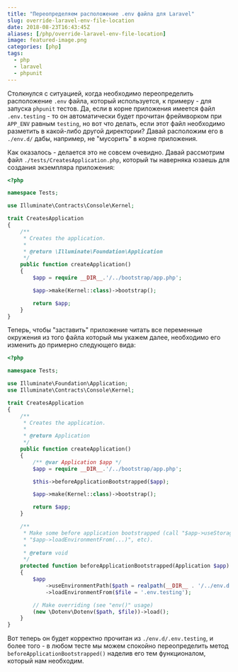 ```yaml
---
title: "Переопределяем расположение .env файла для Laravel"
slug: override-laravel-env-file-location
date: 2018-08-23T16:43:45Z
aliases: [/php/override-laravel-env-file-location]
image: featured-image.png
categories: [php]
tags:
  - php
  - laravel
  - phpunit
---
```


Столкнулся с ситуацией, когда необходимо переопределить расположение `.env` файла, который используется, к примеру - для запуска `phpunit` тестов. Да, если в корне приложения имеется файл `.env.testing` - то он автоматически будет прочитан фреймворком при `APP_ENV` равным `testing`, но вот что делать, если этот файл необходимо разметить в какой-либо другой директории? Давай расположим его в `./env.d/` дабы, например, не "мусорить" в корне приложения.

<!--more-->

Как оказалось - делается это не совсем очевидно. Давай рассмотрим файл `./tests/CreatesApplication.php`, который ты наверняка юзаешь для создания экземпляра приложения:

```php
<?php

namespace Tests;

use Illuminate\Contracts\Console\Kernel;

trait CreatesApplication
{
    /**
     * Creates the application.
     *
     * @return \Illuminate\Foundation\Application
     */
    public function createApplication()
    {
        $app = require __DIR__.'/../bootstrap/app.php';

        $app->make(Kernel::class)->bootstrap();

        return $app;
    }
}
```

Теперь, чтобы "заставить" приложение читать все переменные окружения из того файла который мы укажем далее, необходимо его изменить до примерно следующего вида:

```php
<?php

namespace Tests;

use Illuminate\Foundation\Application;
use Illuminate\Contracts\Console\Kernel;

trait CreatesApplication
{
    /**
     * Creates the application.
     *
     * @return Application
     */
    public function createApplication()
    {
        /** @var Application $app */
        $app = require __DIR__.'/../bootstrap/app.php';

        $this->beforeApplicationBootstrapped($app);

        $app->make(Kernel::class)->bootstrap();

        return $app;
    }

    /**
     * Make some before application bootstrapped (call "$app->useStoragePath(...)",
     * "$app->loadEnvironmentFrom(...)", etc).
     *
     * @return void
     */
    protected function beforeApplicationBootstrapped(Application $app)
    {
        $app
            ->useEnvironmentPath($path = realpath(__DIR__ . '/../env.d'))
            ->loadEnvironmentFrom($file = '.env.testing');

        // Make overriding (see "env()" usage)
        (new \Dotenv\Dotenv($path, $file))->load();
    }
}
```

Вот теперь он будет корректно прочитан из `./env.d/.env.testing`, и более того - в любом тесте мы можем спокойно переопределить метод `beforeApplicationBootstrapped()` наделив его тем функционалом, который нам необходим.
